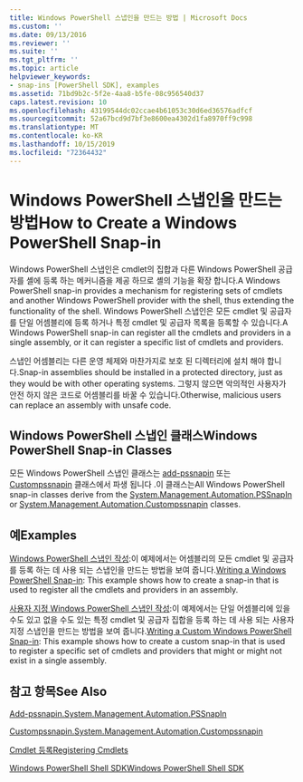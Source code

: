 ```yaml
---
title: Windows PowerShell 스냅인을 만드는 방법 | Microsoft Docs
ms.custom: ''
ms.date: 09/13/2016
ms.reviewer: ''
ms.suite: ''
ms.tgt_pltfrm: ''
ms.topic: article
helpviewer_keywords:
- snap-ins [PowerShell SDK], examples
ms.assetid: 71bd9b2c-5f2e-4aa8-b5fe-08c956540d37
caps.latest.revision: 10
ms.openlocfilehash: 43199544dc02ccae4b61053c30d6ed36576adfcf
ms.sourcegitcommit: 52a67bcd9d7bf3e8600ea4302d1fa8970ff9c998
ms.translationtype: MT
ms.contentlocale: ko-KR
ms.lasthandoff: 10/15/2019
ms.locfileid: "72364432"
---
```

# <a name="how-to-create-a-windows-powershell-snap-in"></a><span data-ttu-id="379cf-102">Windows PowerShell 스냅인을 만드는 방법</span><span class="sxs-lookup"><span data-stu-id="379cf-102">How to Create a Windows PowerShell Snap-in</span></span>

<span data-ttu-id="379cf-103">Windows PowerShell 스냅인은 cmdlet의 집합과 다른 Windows PowerShell 공급자를 셸에 등록 하는 메커니즘을 제공 하므로 셸의 기능을 확장 합니다.</span><span class="sxs-lookup"><span data-stu-id="379cf-103">A Windows PowerShell snap-in provides a mechanism for registering sets of cmdlets and another Windows PowerShell provider with the shell, thus extending the functionality of the shell.</span></span> <span data-ttu-id="379cf-104">Windows PowerShell 스냅인은 모든 cmdlet 및 공급자를 단일 어셈블리에 등록 하거나 특정 cmdlet 및 공급자 목록을 등록할 수 있습니다.</span><span class="sxs-lookup"><span data-stu-id="379cf-104">A Windows PowerShell snap-in can register all the cmdlets and providers in a single assembly, or it can register a specific list of cmdlets and providers.</span></span>

<span data-ttu-id="379cf-105">스냅인 어셈블리는 다른 운영 체제와 마찬가지로 보호 된 디렉터리에 설치 해야 합니다.</span><span class="sxs-lookup"><span data-stu-id="379cf-105">Snap-in assemblies should be installed in a protected directory, just as they would be with other operating systems.</span></span> <span data-ttu-id="379cf-106">그렇지 않으면 악의적인 사용자가 안전 하지 않은 코드로 어셈블리를 바꿀 수 있습니다.</span><span class="sxs-lookup"><span data-stu-id="379cf-106">Otherwise, malicious users can replace an assembly with unsafe code.</span></span>

## <a name="windows-powershell-snap-in-classes"></a><span data-ttu-id="379cf-107">Windows PowerShell 스냅인 클래스</span><span class="sxs-lookup"><span data-stu-id="379cf-107">Windows PowerShell Snap-in Classes</span></span>

<span data-ttu-id="379cf-108">모든 Windows PowerShell 스냅인 클래스는 [add-pssnapin](/dotnet/api/System.Management.Automation.PSSnapIn) 또는 [Custompssnapin](/dotnet/api/System.Management.Automation.CustomPSSnapIn) 클래스에서 파생 됩니다 .이 클래스는</span><span class="sxs-lookup"><span data-stu-id="379cf-108">All Windows PowerShell snap-in classes derive from the [System.Management.Automation.PSSnapIn](/dotnet/api/System.Management.Automation.PSSnapIn) or [System.Management.Automation.Custompssnapin](/dotnet/api/System.Management.Automation.CustomPSSnapIn) classes.</span></span>

## <a name="examples"></a><span data-ttu-id="379cf-109">예</span><span class="sxs-lookup"><span data-stu-id="379cf-109">Examples</span></span>

<span data-ttu-id="379cf-110">[Windows PowerShell 스냅인 작성](./writing-a-windows-powershell-snap-in.md):이 예제에서는 어셈블리의 모든 cmdlet 및 공급자를 등록 하는 데 사용 되는 스냅인을 만드는 방법을 보여 줍니다.</span><span class="sxs-lookup"><span data-stu-id="379cf-110">[Writing a Windows PowerShell Snap-in](./writing-a-windows-powershell-snap-in.md): This example shows how to create a snap-in that is used to register all the cmdlets and providers in an assembly.</span></span>

<span data-ttu-id="379cf-111">[사용자 지정 Windows PowerShell 스냅인 작성](./writing-a-custom-windows-powershell-snap-in.md):이 예제에서는 단일 어셈블리에 있을 수도 있고 없을 수도 있는 특정 cmdlet 및 공급자 집합을 등록 하는 데 사용 되는 사용자 지정 스냅인을 만드는 방법을 보여 줍니다.</span><span class="sxs-lookup"><span data-stu-id="379cf-111">[Writing a Custom Windows PowerShell Snap-in](./writing-a-custom-windows-powershell-snap-in.md): This example shows how to create a custom snap-in that is used to register a specific set of cmdlets and providers that might or might not exist in a single assembly.</span></span>

## <a name="see-also"></a><span data-ttu-id="379cf-112">참고 항목</span><span class="sxs-lookup"><span data-stu-id="379cf-112">See Also</span></span>

[<span data-ttu-id="379cf-113">Add-pssnapin.</span><span class="sxs-lookup"><span data-stu-id="379cf-113">System.Management.Automation.PSSnapIn</span></span>](/dotnet/api/System.Management.Automation.PSSnapIn)

[<span data-ttu-id="379cf-114">Custompssnapin.</span><span class="sxs-lookup"><span data-stu-id="379cf-114">System.Management.Automation.Custompssnapin</span></span>](/dotnet/api/System.Management.Automation.CustomPSSnapIn)

[<span data-ttu-id="379cf-115">Cmdlet 등록</span><span class="sxs-lookup"><span data-stu-id="379cf-115">Registering Cmdlets</span></span>](./registering-cmdlets.md)

[<span data-ttu-id="379cf-116">Windows PowerShell Shell SDK</span><span class="sxs-lookup"><span data-stu-id="379cf-116">Windows PowerShell Shell SDK</span></span>](../windows-powershell-reference.md)
